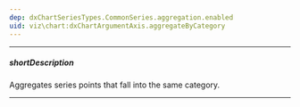 ```yaml
---
dep: dxChartSeriesTypes.CommonSeries.aggregation.enabled
uid: viz\chart:dxChartArgumentAxis.aggregateByCategory
---
```

---
##### shortDescription
Aggregates series points that fall into the same category.

---

